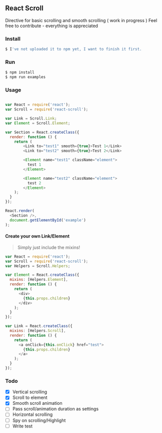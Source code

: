 ## React Scroll

Directive for basic scrolling and smooth scrolling ( work in progress )
Feel free to contribute - everything is appreciated

### Install
```js
$ I've not uploaded it to npm yet, I want to finish it first.
```

### Run
```js
$ npm install
$ npm run examples
```

### Usage
```js

var React = require('react');
var Scroll = require('react-scroll'); 

var Link = Scroll.Link;
var Element = Scroll.Element;

var Section = React.createClass({
  render: function () {
  	return (
		<Link to="test1" smooth={true}>Test 1</Link>
		<Link to="test2" smooth={true}>Test 2</Link>

		<Element name="test1" className="element">
		  test 1
		</Element>

		<Element name="test2" className="element">
		  test 2
		</Element>
	);
  }
});

React.render(
  <Section />,
  document.getElementById('example')
);

```

#### Create your own Link/Element
> Simply just include the mixins!

```js
var React = require('react');
var Scroll = require('react-scroll'); 
var Helpers = Scroll.Helpers;

var Element = React.createClass({
  mixins: [Helpers.Element],
  render: function () {
    return (
      <div>
        {this.props.children}
      </div>
    );
  }
});

var Link = React.createClass({
  mixins: [Helpers.Scroll],
  render: function () {
    return (
      <a onClick={this.onClick} href="test">
        {this.props.children}
      </a>
    );
  }
});

```



### Todo
- [x] Vertical scrolling
- [x] Scroll to element
- [x] Smooth scroll animation
- [ ] Pass scroll/animation duration as settings
- [ ] Horizontal scrolling
- [ ] Spy on scrolling/Highlight
- [ ] Write test
